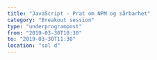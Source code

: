 ```yaml
---
title: "JavaScript - Prat om NPM og sårbarhet"
category: "Breakout session"
type: "underprogrampost"
from: "2019-03-30T10:30"
to: "2019-03-30T11:30"
location: "sal d"
---
```

